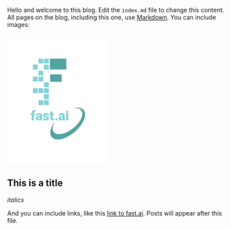 Hello and welcome to this blog. Edit the `index.md` file to change this content. All pages on the blog, including this one, use [Markdown](https://guides.github.com/features/mastering-markdown/). You can include images:

![Image of fast.ai logo](images/logo.png)

## This is a title

*italics*

And you can include links, like this [link to fast.ai](https://www.fast.ai). Posts will appear after this file. 

